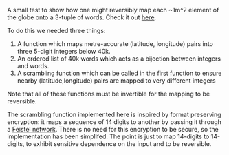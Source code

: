 
A small test to show how one might reversibly map each ~1m^2 element of the globe onto a 3-tuple of words. 
Check it out [here](https://datro.xyz/static/grid/).

To do this we needed three things:
1. A function which maps metre-accurate (latitude, longitude) pairs into three 5-digit integers below 40k.
2. An ordered list of 40k words which acts as a bijection between integers and words.
3. A scrambling function which can be called in the first function to ensure nearby (latitude,longitude) pairs are mapped to very different integers

Note that all of these functions must be invertible for the mapping to be reversible.  

The scrambling function implemented here is inspired by format preserving encryption: it maps a sequence of 14 digits to another by passing it through a [Feistel network](https://en.wikipedia.org/wiki/Feistel_cipher). There is no need for this encryption to be secure, so the implementation has been simplifed. The point is just to map 14-digits to 14-digits, to exhibit sensitive dependence on the input and to be reversible. 
